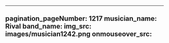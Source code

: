 ------
pagination_pageNumber: 1217
musician_name: Rival
band_name: 
img_src: images/musician1242.png
onmouseover_src: 
------